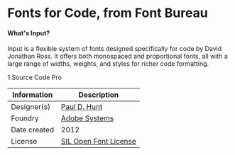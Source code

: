 # Fonts for Code, from Font Bureau

#### What's Input?

Input is a flexible system of fonts designed specifically for code by David Jonathan Ross. It offers both monospaced and proportional fonts, all with a large range of widths, weights, and styles for richer code formatting.



1.Source Code Pro

| Information         | Description
| ------------------- | -----------
| Designer(s)         | [Paul D. Hunt](http://www.adobe.com/products/type/font-designers/paul-hunt.html)
| Foundry             | [Adobe Systems](http://www.adobe.com/)
| Date created        | 2012
| License             | [SIL Open Font License](https://en.wikipedia.org/wiki/SIL_Open_Font_License)
